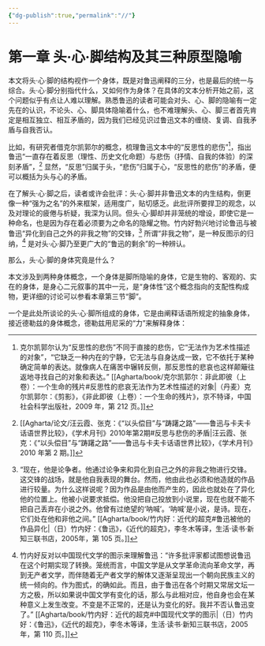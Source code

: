 ```yaml
---
{"dg-publish":true,"permalink":"//"}
---
```



# 第一章 头·心·脚结构及其三种原型隐喻

本文将头·心·脚的结构视作一个身体，既是对鲁迅阐释的三分，也是最后的统一与综合。头·心·脚分别指代什么，又如何作为身体？在具体的文本分析开始之前，这个问题似乎有点让人难以理解。熟悉鲁迅的读者可能会对头、心、脚的隐喻有一定先在的认识，不论头、心、脚具体隐喻着什么，也不难理解头、心、脚三者首先肯定是相互独立、相互矛盾的，因为我们已经见识过鲁迅文本的缠绕、复调、自我矛盾与自我否认。

比如，有研究者借克尔凯郭尔的概念，梳理鲁迅文本中的“反思性的悲伤”[^1]，指出鲁迅“一直存在着反思（理性、历史文化命题）与悲伤（抒情、自我的体验）的深刻矛盾”，[^2] 显然，“反思”归属于头，“悲伤”归属于心，“反思性的悲伤”的矛盾，便可以概括为头与心的矛盾。

在了解头·心·脚之后，读者或许会批评：头·心·脚并非鲁迅文本的内生结构，倒更像一种“强为之名”的外来框架，适用度广，贴切感乏。此批评所要捍卫的观念，以及对理论的疲倦与析疑，我深为认同。但头·心·脚却并非笼统的增设，即使它是一种命名，也是因为存在着必须要为之命名的隐耀之物。竹内好勃兴地讨论鲁迅与被鲁迅“异化到自己之外的非我之物”的交锋，[^3] 所谓“非我之物”，是一种反图示的归纳，[^4] 是对头·心·脚乃至更广大的“鲁迅的剩余”的一种辨认。

那么，头·心·脚的身体究竟是什么？

本文涉及到两种身体概念，一个身体是脚所隐喻的身体，它是生物的、客观的、实在的身体，是身心二元叙事的其中一元，是“身体性”这个概念指向的支配性构成物，更详细的讨论可以参看本章第三节“脚”。

一个是此处所谈论的头·心·脚所组成的身体，它是由阐释话语所规定的抽象身体，接近德勒兹的身体概念，德勒兹用尼采的“力”来解释身体：

[^1]: 克尔凯郭尔认为“反思性的悲伤”不同于直接的悲伤，它“无法作为艺术性描述的对象”，“它缺乏一种内在的宁静，它无法与自身达成一致，它不依托于某种确定简单的表达。就像病人在痛苦中辗转反侧，那反思性的悲哀也这样颠簸往返地寻找自己的对象和表达。” [[Agharta/book/克尔凯郭尔：非此即彼（上卷）：一个生命的残片#反思性的悲哀无法作为艺术性描述的对象\|（丹麦）克尔凯郭尔：《剪影》，《非此即彼（上卷）：一个生命的残片》，京不特译，中国社会科学出版社，2009 年，第 212 页。]]
[^2]: [[Agharta/论文/汪云霞、张克：《“以头偿目”与“踌躇之路”——鲁迅与卡夫卡话语世界比较》，《学术月刊》2010年第2期#反思与悲伤的矛盾\|汪云霞、张克：《“以头偿目”与“踌躇之路”——鲁迅与卡夫卡话语世界比较》，《学术月刊》2010 年第 2 期。]]
[^3]: “现在，他是论争者。他通过论争来和异化到自己之外的非我之物进行交锋。这交锋的战场，就是他自我表现的舞台。然而，他由此也必须和他造就的作品进行较量。为什么这样说呢？因为作品是由他而产生的，因此也就处在了异化他的位置上。他被小说要求抵偿。他没把自己投放到小说里，现在也就不能不把自己丢弃在小说之外。他曾有过绝望的‘呐喊’。‘呐喊’是小说，是诗。现在，它们处在他和非他之间。” [[Agharta/book/竹内好：近代的超克#鲁迅被他的作品异化\|（日）竹内好：《鲁迅》，《近代的超克》，李冬木等译，生活·读书·新知三联书店，2005年，第 105 页。]]
[^4]: 竹内好反对以中国现代文学的图示来理解鲁迅：“许多批评家都试图想说鲁迅在这个时期实现了转换。笼统而言，中国文学是从文学革命流向革命文学，再到无产者文学，而伴随着无产者文学的解体又逐渐呈现出一个朝向民族主义的统一倾向的。作为图式，的确如此。而且，由于鲁迅在各个时期又常居文坛一方之极，所以如果说中国文学有变化的话，那么与此相对应，他自身也会在某种意义上发生改变。不变是不正常的，还是认为变化的好。我并不否认鲁迅变了。” [[Agharta/book/竹内好：近代的超克#中国现代文学的图示\|（日）竹内好：《鲁迅》，《近代的超克》，李冬木等译，生活·读书·新知三联书店，2005年，第 110 页。]]
